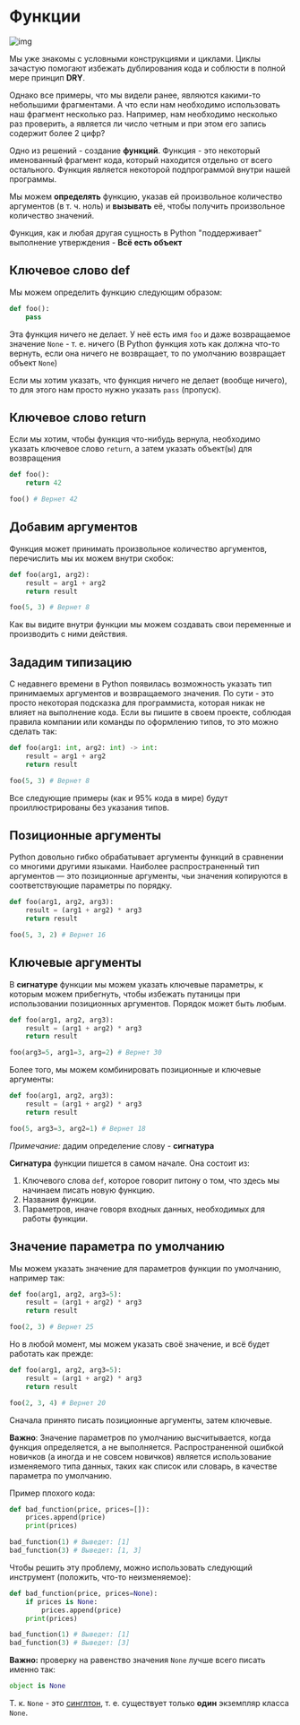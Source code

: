 # Функции

![img](https://cdn-images-1.medium.com/max/1600/1*5fIUIzQrNVPBzeQZiLM27w.gif)

Мы уже знакомы с условными конструкциями и циклами. Циклы зачастую помогают избежать дублирования кода и соблюсти в полной мере принцип **DRY**. 

Однако все примеры, что мы видели ранее, являются какими-то небольшими фрагментами. А что если нам необходимо использовать наш фрагмент несколько раз. Например, нам необходимо несколько раз проверить, а является ли число четным и при этом его запись содержит более 2 цифр? 

Одно из решений - создание **функций**. Функция - это некоторый именованный фрагмент кода, который находится отдельно от всего остального. Функция является некоторой подпрограммой внутри нашей программы.

Мы можем **определять** функцию, указав ей произвольное количество аргументов (в т. ч. ноль) и **вызывать** её, чтобы получить произвольное количество значений.

Функция, как и любая другая сущность в Python "поддерживает" выполнение утверждения - **Всё есть объект**

## Ключевое слово def

Мы можем определить функцию следующим образом:

```python
def foo():
    pass
```

Эта функция ничего не делает. У неё есть имя `foo` и даже возвращаемое значение `None` - т. е. ничего (В Python функция хоть как должна что-то вернуть, если она ничего не возвращает, то по умолчанию возвращает объект `None`)

Если мы хотим указать, что функция ничего не делает (вообще ничего), то для этого нам просто нужно указать `pass` (пропуск).

## Ключевое слово return

Если мы хотим, чтобы функция что-нибудь вернула, необходимо указать ключевое слово `return`, а затем указать объект(ы) для возвращения

```python
def foo():
    return 42

foo() # Вернет 42
```

## Добавим аргументов

Функция может принимать произвольное количество аргументов, перечислить мы их можем внутри скобок:

```python
def foo(arg1, arg2):
    result = arg1 + arg2
    return result

foo(5, 3) # Вернет 8
```

Как вы видите внутри функции мы можем создавать свои переменные и производить с ними действия.

## Зададим типизацию

С недавнего времени в Python появилась возможность указать тип принимаемых аргументов и возвращаемого значения. По сути - это просто некоторая подсказка для программиста, которая никак не влияет на выполнение кода. Если вы пишите в своем проекте, соблюдая правила компании или команды по оформлению типов, то это можно сделать так:

```python
def foo(arg1: int, arg2: int) -> int:
    result = arg1 + arg2
    return result

foo(5, 3) # Вернет 8
```

Все следующие примеры (как и 95% кода в мире) будут проиллюстрированы без указания типов.

## Позиционные аргументы

Python довольно гибко обрабатывает аргументы функций в сравнении со многими другими языками. Наиболее распространенный тип аргументов — это позиционные аргументы, чьи значения копируются в соответствующие параметры по порядку.

```python
def foo(arg1, arg2, arg3):
    result = (arg1 + arg2) * arg3
    return result

foo(5, 3, 2) # Вернет 16
```

## Ключевые аргументы

В **сигнатуре** функции мы можем указать ключевые параметры, к которым можем прибегнуть, чтобы избежать путаницы при использовании позиционных аргументов. Порядок может быть любым. 

```python
def foo(arg1, arg2, arg3):
    result = (arg1 + arg2) * arg3
    return result

foo(arg3=5, arg1=3, arg=2) # Вернет 30
```

Более того, мы можем комбинировать позиционные и ключевые аргументы:

```python
def foo(arg1, arg2, arg3):
    result = (arg1 + arg2) * arg3
    return result

foo(5, arg3=3, arg2=1) # Вернет 18
```

*Примечание:* дадим определение слову - **сигнатура**

**Сигнатура** функции пишется в самом начале. Она состоит из:

1. Ключевого слова `def`, которое говорит питону о том, что здесь мы начинаем писать новую функцию.
2. Названия функции.
3. Параметров, иначе говоря входных данных, необходимых для работы функции.

## Значение параметра по умолчанию

Мы можем указать значение для параметров функции по умолчанию, например так:

```python
def foo(arg1, arg2, arg3=5):
    result = (arg1 + arg2) * arg3
    return result

foo(2, 3) # Вернет 25
```

Но в любой момент, мы можем указать своё значение, и всё будет работать как прежде:

```python
def foo(arg1, arg2, arg3=5):
    result = (arg1 + arg2) * arg3
    return result

foo(2, 3, 4) # Вернет 20
```

Сначала принято писать позиционные аргументы, затем ключевые.

**Важно**: Значение параметров по умолчанию высчитывается, когда функция определяется, а не выполняется. Распространенной ошибкой новичков (а иногда и не совсем новичков) является использование изменяемого типа данных, таких как список или словарь, в качестве параметра по умолчанию.

Пример плохого кода:

```python
def bad_function(price, prices=[]):
    prices.append(price)
    print(prices)

bad_function(1) # Выведет: [1]
bad_function(3) # Выведет: [1, 3]
```

Чтобы решить эту проблему, можно использовать следующий инструмент (положить, что-то неизменяемое):

```python
def bad_function(price, prices=None):
    if prices is None:
    	prices.append(price)
    print(prices)

bad_function(1) # Выведет: [1]
bad_function(3) # Выведет: [3]
```

**Важно:** проверку на равенство значения `None` лучше всего писать именно так:

```python
object is None
```

Т. к. `None` - это [синглтон](https://ru.wikipedia.org/wiki/Одиночка_(шаблон_проектирования)), т. е. существует только **один** экземпляр класса `None`.